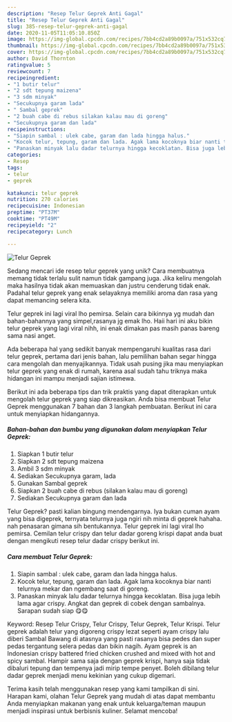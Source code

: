 ```yaml
---
description: "Resep Telur Geprek Anti Gagal"
title: "Resep Telur Geprek Anti Gagal"
slug: 385-resep-telur-geprek-anti-gagal
date: 2020-11-05T11:05:10.850Z
image: https://img-global.cpcdn.com/recipes/7bb4cd2a89b0097a/751x532cq70/telur-geprek-foto-resep-utama.jpg
thumbnail: https://img-global.cpcdn.com/recipes/7bb4cd2a89b0097a/751x532cq70/telur-geprek-foto-resep-utama.jpg
cover: https://img-global.cpcdn.com/recipes/7bb4cd2a89b0097a/751x532cq70/telur-geprek-foto-resep-utama.jpg
author: David Thornton
ratingvalue: 5
reviewcount: 7
recipeingredient:
- "1 butir telur"
- "2 sdt tepung maizena"
- "3 sdm minyak"
- "Secukupnya garam lada"
- " Sambal geprek"
- "2 buah cabe di rebus silakan kalau mau di goreng"
- "Secukupnya garam dan lada"
recipeinstructions:
- "Siapin sambal : ulek cabe, garam dan lada hingga halus."
- "Kocok telur, tepung, garam dan lada. Agak lama kocoknya biar nanti telurnya mekar dan ngembang saat di goreng."
- "Panaskan minyak lalu dadar telurnya hingga kecoklatan. Bisa juga lebih lama agar crispy. Angkat dan geprek di cobek dengan sambalnya. Sarapan sudah siap 😋😋"
categories:
- Resep
tags:
- telur
- geprek

katakunci: telur geprek 
nutrition: 270 calories
recipecuisine: Indonesian
preptime: "PT37M"
cooktime: "PT49M"
recipeyield: "2"
recipecategory: Lunch

---
```



![Telur Geprek](https://img-global.cpcdn.com/recipes/7bb4cd2a89b0097a/751x532cq70/telur-geprek-foto-resep-utama.jpg)

Sedang mencari ide resep telur geprek yang unik? Cara membuatnya memang tidak terlalu sulit namun tidak gampang juga. Jika keliru mengolah maka hasilnya tidak akan memuaskan dan justru cenderung tidak enak. Padahal telur geprek yang enak selayaknya memiliki aroma dan rasa yang dapat memancing selera kita.

Telur geprek ini lagi viral lho pemirsa. Selain cara bikinnya yg mudah dan bahan-bahannya yang simpel,rasanya jg emak lho. Haii hari ini aku bikin telur geprek yang lagi viral nihh, ini enak dimakan pas masih panas bareng sama nasi anget.

Ada beberapa hal yang sedikit banyak mempengaruhi kualitas rasa dari telur geprek, pertama dari jenis bahan, lalu pemilihan bahan segar hingga cara mengolah dan menyajikannya. Tidak usah pusing jika mau menyiapkan telur geprek yang enak di rumah, karena asal sudah tahu triknya maka hidangan ini mampu menjadi sajian istimewa.


Berikut ini ada beberapa tips dan trik praktis yang dapat diterapkan untuk mengolah telur geprek yang siap dikreasikan. Anda bisa membuat Telur Geprek menggunakan 7 bahan dan 3 langkah pembuatan. Berikut ini cara untuk menyiapkan hidangannya.

<!--inarticleads1-->

##### Bahan-bahan dan bumbu yang digunakan dalam menyiapkan Telur Geprek:

1. Siapkan 1 butir telur
1. Siapkan 2 sdt tepung maizena
1. Ambil 3 sdm minyak
1. Sediakan Secukupnya garam, lada
1. Gunakan  Sambal geprek
1. Siapkan 2 buah cabe di rebus (silakan kalau mau di goreng)
1. Sediakan Secukupnya garam dan lada


Telur Geprek? pasti kalian bingung mendengarnya. Iya bukan cuman ayam yang bisa digeprek, ternyata telurnya juga ngiri nih minta di geprek hahaha. nah penasaran gimana sih bentukannya. Telur geprek ini lagi viral lho pemirsa. Cemilan telur crispy dan telur dadar goreng krispi dapat anda buat dengan mengikuti resep telur dadar crispy berikut ini. 

<!--inarticleads2-->

##### Cara membuat Telur Geprek:

1. Siapin sambal : ulek cabe, garam dan lada hingga halus.
1. Kocok telur, tepung, garam dan lada. Agak lama kocoknya biar nanti telurnya mekar dan ngembang saat di goreng.
1. Panaskan minyak lalu dadar telurnya hingga kecoklatan. Bisa juga lebih lama agar crispy. Angkat dan geprek di cobek dengan sambalnya. Sarapan sudah siap 😋😋


Keyword: Resep Telur Crispy, Telur Crispy, Telur Geprek, Telur Krispi. Telur geprek adalah telur yang digoreng crispy lezat seperti ayam crispy lalu diberi Sambal Bawang di atasnya yang pasti rasanya bisa pedes dan super pedas tergantung selera pedas dan bikin nagih. Ayam geprek is an Indonesian crispy battered fried chicken crushed and mixed with hot and spicy sambal. Hampir sama saja dengan geprek krispi, hanya saja tidak dibaluri tepung dan tempenya jadi mirip tempe penyet. Boleh dibilang telur dadar geprek menjadi menu kekinian yang cukup digemari. 

Terima kasih telah menggunakan resep yang kami tampilkan di sini. Harapan kami, olahan Telur Geprek yang mudah di atas dapat membantu Anda menyiapkan makanan yang enak untuk keluarga/teman maupun menjadi inspirasi untuk berbisnis kuliner. Selamat mencoba!
